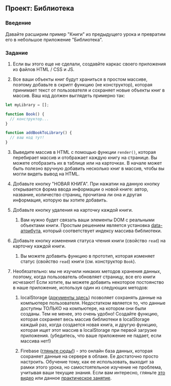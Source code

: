 ## Проект: Библиотека

### Введение

Давайте расширим пример "Книги" из предыдущего урока и превратим его в небольшое приложение "Библиотека".

### Задание

1. Если вы этого еще не сделали, создавйте каркас своего приложения из файлов HTML / CSS и JS.

2. Все ваши объекты книг будут храниться в простом массиве, поэтому добавьте в скрипт функцию (не конструктор), которая принимает текст от пользователя и сохраняет новые объекты книг в массив. Ваш код должен выглядеть примерно так:

```javascript
let myLibrary = [];

function Book() {
  // конструктор...
}

function addBookToLibrary() {
  // ваш код тут!
}
```

3. Выведите массив в HTML с помощью функции `render()`, которая перебирает массив и отображает каждую книгу на странице. Вы можете отобразить их в таблице или на карточках. В начале может быть полезно вручную добавить несколько книг в массив, чтобы вы могли видеть вывод на HTML.

4. Добавьте кнопку "НОВАЯ КНИГА". При нажатии на данную кнопку открывается форма ввода информации о новой книге: автор, название, количество страниц, прочитана ли она и другая информация, которую вы хотите добавить.

5. Добавьте кнопку удаления на карточку каждой книги.

   1. Вам нужно будет связать ваши элементы DOM с реальными объектами книги. Простым решением является установка [data-атрибута](https://developer.mozilla.org/ru/docs/Web/Guide/HTML/Using_data_attributes), который соответствует индексу массива библиотеки.

6. Добавьте кнопку изменения статуса чтения книги (свойство `read`) на карточку каждой книги.

   1. Вы можете добавить функцию в прототип, которая изменяет статус (свойство `read`) книги (см. конструктор `Book`).

7. Необязательно: мы не изучили никаких методов хранения данных, поэтому, когда пользователь обновляет страницу, все его книги исчезают! Если хотите, вы можете добавить некоторое постоянство в наше приложение, используя один из следующих методов:

   1. localStorage ([документы здесь](https://developer.mozilla.org/ru/docs/Web/API/Web_Storage_API/Using_the_Web_Storage_API)) позволяет сохранять данные на компьютере пользователя. Недостатком является то, что данные доступны ТОЛЬКО на компьютере, на котором они были созданы. Тем не менее, это очень удобно! Создайте функцию, которая сохраняет весь массив библиотеки в localStorage каждый раз, когда создается новая книга, и другую функцию, которая ищет этот массив в localStorage при первой загрузке приложения. (убедитесь, что ваше приложение не падает, если массива нет!)

   2. Firebase ([гляньте сюды!](Https://firebase.google.com/docs/?authuser=0)) - это онлайн база данных, которая сохраняет данные на сервере в облаке. Ее достаточно просто настроить. Обучение тому, как ее использовать, выходит за рамки этого урока, но самостоятельное изучение не проблема, учитывая ваши текущие знания. Если вам интересно, гляньте [это видео](https://www.youtube.com/watch?v=noB98K6A0TY) или данное [практическое занятие](https://codelabs.developers.google.com/codelabs/firebase-web-ru/index.html?index=..%2F..lang-ru#0).
